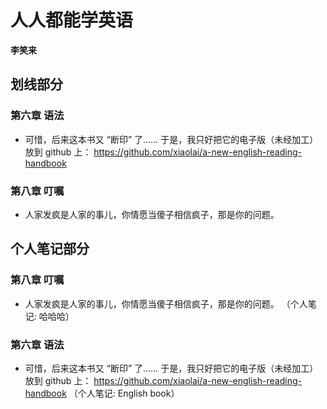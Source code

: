 # 人人都能学英语

 **李笑来**


## 划线部分


### 第六章 语法

* 可惜，后来这本书又 “断印” 了…… 于是，我只好把它的电子版（未经加工）放到 github 上：
https://github.com/xiaolai/a-new-english-reading-handbook


### 第八章 叮嘱

* 人家发疯是人家的事儿，你情愿当傻子相信疯子，那是你的问题。


## 个人笔记部分


### 第八章 叮嘱

* 人家发疯是人家的事儿，你情愿当傻子相信疯子，那是你的问题。  （个人笔记: 哈哈哈）


### 第六章 语法

* 可惜，后来这本书又 “断印” 了…… 于是，我只好把它的电子版（未经加工）放到 github 上：
https://github.com/xiaolai/a-new-english-reading-handbook  （个人笔记: English book）

